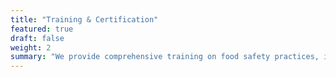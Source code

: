 ```yaml
---
title: "Training & Certification"
featured: true
draft: false
weight: 2
summary: "We provide comprehensive training on food safety practices, including Good Manufacturing Practices (GMP), Preventative Controls, and Food Security. Our team ensures staff stay current with industry developments, regulatory changes, and assists with certification processes to meet food safety standards."
---
```

